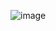 ![image](https://github.com/iamshihab2020/PH-Assignment-5-SH-Paribahon-Bus/assets/68939980/19422062-dfe3-4324-8c98-21cf61477855)
